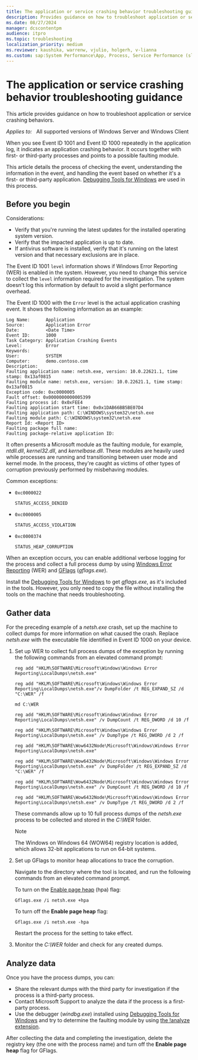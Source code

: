 ```yaml
---
title: The application or service crashing behavior troubleshooting guidance
description: Provides guidance on how to troubleshoot application or service crashing behaviors.
ms.date: 08/27/2024
manager: dcscontentpm
audience: itpro
ms.topic: troubleshooting
localization_priority: medium
ms.reviewer: kaushika, warrenw, vjulio, holgerh, v-lianna
ms.custom: sap:System Performance\App, Process, Service Performance (slow, unresponsive), csstroubleshoot
---
```

# The application or service crashing behavior troubleshooting guidance

This article provides guidance on how to troubleshoot application or service crashing behaviors.

_Applies to:_ &nbsp; All supported versions of Windows Server and Windows Client

When you see Event ID 1001 and Event ID 1000 repeatedly in the application log, it indicates an application crashing behavior. It occurs together with first- or third-party processes and points to a possible faulting module.

This article details the process of checking the event, understanding the information in the event, and handling the event based on whether it's a first- or third-party application. [Debugging Tools for Windows](/windows-hardware/drivers/debugger/debugger-download-tools) are used in this process.

## Before you begin

Considerations:

- Verify that you're running the latest updates for the installed operating system version.
- Verify that the impacted application is up to date.
- If antivirus software is installed, verify that it's running on the latest version and that necessary exclusions are in place.

The Event ID 1001 `level` information shows if Windows Error Reporting (WER) is enabled in the system. However, you need to change this service to collect the `level` information required for the investigation. The system doesn't log this information by default to avoid a slight performance overhead.

The Event ID 1000 with the `Error` level is the actual application crashing event. It shows the following information as an example:

```output
Log Name:      Application
Source:        Application Error
Date:          <Date Time>
Event ID:      1000
Task Category: Application Crashing Events
Level:         Error
Keywords:      
User:          SYSTEM
Computer:      demo.contoso.com
Description:
Faulting application name: netsh.exe, version: 10.0.22621.1, time stamp: 0x13af0815
Faulting module name: netsh.exe, version: 10.0.22621.1, time stamp: 0x13af0815
Exception code: 0xc0000005
Fault offset: 0x0000000000005399
Faulting process id: 0x0xFEE4
Faulting application start time: 0x0x1DAB66BB5BE07D4
Faulting application path: C:\WINDOWS\system32\netsh.exe
Faulting module path: C:\WINDOWS\system32\netsh.exe
Report Id: <Report ID>
Faulting package full name: 
Faulting package-relative application ID:
```

It often presents a Microsoft module as the faulting module, for example, *ntdll.dll*, *kernel32.dll*, and *kernelbase.dll*. These modules are heavily used while processes are running and transitioning between user mode and kernel mode. In the process, they're caught as victims of other types of corruption previously performed by misbehaving modules.

Common exceptions:

- `0xc0000022`

    `STATUS_ACCESS_DENIED`
- `0xc0000005`

    `STATUS_ACCESS_VIOLATION`
- `0xc0000374`

    `STATUS_HEAP_CORRUPTION`

When an exception occurs, you can enable additional verbose logging for the process and collect a full process dump by using [Windows Error Reporting](/windows/win32/wer/windows-error-reporting) (WER) and [GFlags](/windows-hardware/drivers/debugger/gflags) (*gflags.exe*).

Install the [Debugging Tools for Windows](/windows-hardware/drivers/debugger/debugger-download-tools) to get *gflags.exe*, as it's included in the tools. However, you only need to copy the file without installing the tools on the machine that needs troubleshooting.

## Gather data

For the preceding example of a *netsh.exe* crash, set up the machine to collect dumps for more information on what caused the crash. Replace *netsh.exe* with the executable file identified in Event ID 1000 on your device.

1. Set up WER to collect full process dumps of the exception by running the following commands from an elevated command prompt:

    ```console
    reg add "HKLM\SOFTWARE\Microsoft\Windows\Windows Error Reporting\LocalDumps\netsh.exe"
    
    reg add "HKLM\SOFTWARE\Microsoft\Windows\Windows Error Reporting\LocalDumps\netsh.exe"/v DumpFolder /t REG_EXPAND_SZ /d "C:\WER" /f
    
    md C:\WER
    
    reg add "HKLM\SOFTWARE\Microsoft\Windows\Windows Error Reporting\LocalDumps\netsh.exe" /v DumpCount /t REG_DWORD /d 10 /f
    
    reg add "HKLM\SOFTWARE\Microsoft\Windows\Windows Error Reporting\LocalDumps\netsh.exe" /v DumpType /t REG_DWORD /d 2 /f
    
    reg add "HKLM\SOFTWARE\Wow6432Node\Microsoft\Windows\Windows Error Reporting\LocalDumps\netsh.exe"
    
    reg add "HKLM\SOFTWARE\Wow6432Node\Microsoft\Windows\Windows Error Reporting\LocalDumps\netsh.exe" /v DumpFolder /t REG_EXPAND_SZ /d "C:\WER" /f
    
    reg add "HKLM\SOFTWARE\Wow6432Node\Microsoft\Windows\Windows Error Reporting\LocalDumps\netsh.exe" /v DumpCount /t REG_DWORD /d 10 /f
    
    reg add "HKLM\SOFTWARE\Wow6432Node\Microsoft\Windows\Windows Error Reporting\LocalDumps\netsh.exe" /v DumpType /t REG_DWORD /d 2 /f
    ```

    These commands allow up to 10 full process dumps of the *netsh.exe* process to be collected and stored in the *C:\\WER* folder.

    > [!NOTE]
    > The Windows on Windows 64 (WOW64) registry location is added, which allows 32-bit applications to run on 64-bit systems.

2. Set up GFlags to monitor heap allocations to trace the corruption.

    Navigate to the directory where the tool is located, and run the following commands from an elevated command prompt.

    To turn on the [Enable page heap](/windows-hardware/drivers/debugger/enable-page-heap) (hpa) flag:

    ```console
    Gflags.exe /i netsh.exe +hpa
    ```

    To turn off the **Enable page heap** flag:

    ```console
    Gflags.exe /i netsh.exe -hpa
    ```

    Restart the process for the setting to take effect.

3. Monitor the *C:\\WER* folder and check for any created dumps.

## Analyze data

Once you have the process dumps, you can:

- Share the relevant dumps with the third party for investigation if the process is a third-party process.
- Contact Microsoft Support to analyze the data if the process is a first-party process.
- Use the debugger (*windbg.exe*) installed using [Debugging Tools for Windows](/windows-hardware/drivers/debugger/debugger-download-tools) and try to determine the faulting module by using [the !analyze extension](/windows-hardware/drivers/debugger/using-the--analyze-extension).

After collecting the data and completing the investigation, delete the registry key (the one with the process name) and turn off the **Enable page heap** flag for GFlags.
